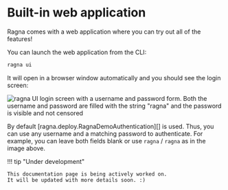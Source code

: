 # Built-in web application

Ragna comes with a web application where you can try out all of the features!

You can launch the web application from the CLI:

```bash
ragna ui
```

It will open in a browser window automatically and you should see the login screen:

![ragna UI login screen with a username and password form. Both the username and
password are filled with the string "ragna" and the password is visible and not
censored](images/ragna-ui-login.png)

By default [ragna.deploy.RagnaDemoAuthentication][] is used. Thus, you can use any
username and a matching password to authenticate. For example, you can leave both fields
blank or use `ragna` / `ragna` as in the image above.

!!! tip "Under development"

    This documentation page is being actively worked on.
    It will be updated with more details soon. :)
